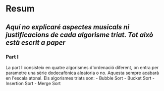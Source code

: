 # Resum
## *Aquí no explicaré aspectes musicals ni justificacions de cada algorisme triat. Tot això està escrit a paper*

### Part I
La part I consisteix en quatre algorismes d'ordenació diferent, on entra per parametre una sèrie dodecafònica aleatoria o no. Aquesta sempre acabarà en l'escala atonal. Els algorismes triats son:
    - Bubble Sort
    - Bucket Sort
    - Insertion Sort
    - Merge Sort